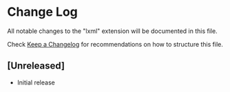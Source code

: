 # Change Log

All notable changes to the "lxml" extension will be documented in this file.

Check [Keep a Changelog](http://keepachangelog.com/) for recommendations on how to structure this file.

## [Unreleased]

- Initial release